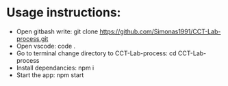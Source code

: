 # Usage instructions:

* Open gitbash write: git clone https://github.com/Simonas1991/CCT-Lab-process.git
* Open vscode: code . 
* Go to terminal change directory to CCT-Lab-process: cd CCT-Lab-process
* Install dependancies: npm i
* Start the app: npm start
